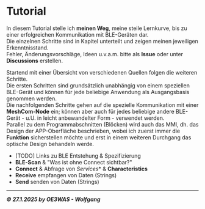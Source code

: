 # Tutorial
In diesem Tutorial stelle ich **meinen Weg**, meine steile Lernkurve, bis zu einer erfolgreichen Kommunikation mit BLE-Geräten dar.  
Die einzelnen Schritte sind in Kapitel unterteilt und zeigen meinen jeweiligen Erkenntnisstand.  
Fehler, Änderungsvorschläge, Ideen u.v.a.m. bitte als **Issue** oder unter **Discussions** erstellen.  

Startend mit einer Übersicht von verschiedenen Quellen folgen die weiteren Schritte.  
Die ersten Schritten sind grundsätzlich unabhängig von einem speziellen BLE-Gerät und können für jede beliebige
Anwendung als Ausgangsbasis genommen werden.  
Die nachfolgenden Schritte gehen auf die spezielle Kommunikation mit einer **MeshCom-Node** ein;
können aber auch für jedes beliebige andere BLE-Gerät - u.U. in leicht anbewandelter Form - verwendet werden.  
Parallel zu dem Programmabschnitten (Blöcken) wird auch das MMI, dh. das Design der APP-Oberfläche beschrieben,
wobei ich zuerst immer die **Funktion** sicherstellen möchte und erst in einem weiteren Durchgang
das optische Design behandeln werde.

* [TODO] Links zu BLE Entstehung & Spezifizierung
* **BLE-Scan** & "Was ist ohne Connect sichtbar?"
* **Connect** & Abfrage von *Services** & **Characteristics**
* **Receive** empfangen von Daten (Strings)
* **Send** senden von Daten (Strings)

___
***:copyright: 27.1.2025 by OE3WAS - Wolfgang***
